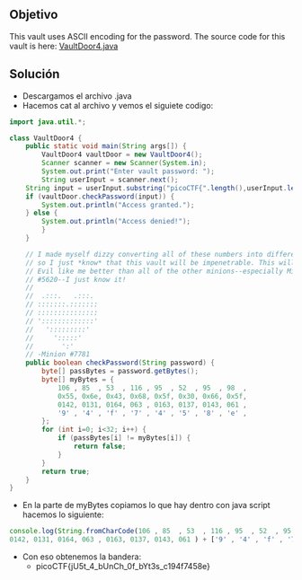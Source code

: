## Objetivo
This vault uses ASCII encoding for the password. The source code for this vault is here: [VaultDoor4.java](https://jupiter.challenges.picoctf.org/static/09d3002ae349631324a17e2255ae8df2/VaultDoor4.java)
## Solución
- Descargamos el archivo .java
- Hacemos cat al archivo y vemos el siguiete codigo:
```java 
import java.util.*;

class VaultDoor4 {
    public static void main(String args[]) {
        VaultDoor4 vaultDoor = new VaultDoor4();
        Scanner scanner = new Scanner(System.in);
        System.out.print("Enter vault password: ");
        String userInput = scanner.next();
	String input = userInput.substring("picoCTF{".length(),userInput.length()-1);
	if (vaultDoor.checkPassword(input)) {
	    System.out.println("Access granted.");
	} else {
	    System.out.println("Access denied!");
        }
    }

    // I made myself dizzy converting all of these numbers into different bases,
    // so I just *know* that this vault will be impenetrable. This will make Dr.
    // Evil like me better than all of the other minions--especially Minion
    // #5620--I just know it!
    //
    //  .:::.   .:::.
    // :::::::.:::::::
    // :::::::::::::::
    // ':::::::::::::'
    //   ':::::::::'
    //     ':::::'
    //       ':'
    // -Minion #7781
    public boolean checkPassword(String password) {
        byte[] passBytes = password.getBytes();
        byte[] myBytes = {
            106 , 85  , 53  , 116 , 95  , 52  , 95  , 98  ,
            0x55, 0x6e, 0x43, 0x68, 0x5f, 0x30, 0x66, 0x5f,
            0142, 0131, 0164, 063 , 0163, 0137, 0143, 061 ,
            '9' , '4' , 'f' , '7' , '4' , '5' , '8' , 'e' ,
        };
        for (int i=0; i<32; i++) {
            if (passBytes[i] != myBytes[i]) {
                return false;
            }
        }
        return true;
    }
}
```
- En la parte de myBytes copiamos lo que hay dentro con java script hacemos lo siguiente:
```JavaScript
console.log(String.fromCharCode(106 , 85  , 53  , 116 , 95  , 52  , 95  , 98 , 0x55, 0x6e, 0x43, 0x68, 0x5f, 0x30, 0x66, 0x5f, 
0142, 0131, 0164, 063 , 0163, 0137, 0143, 061 ) + ['9' , '4' , 'f' , '7' , '4' , '5' , '8' , 'e'].join(""))
```
- Con eso obtenemos la bandera:
	- picoCTF{jU5t_4_bUnCh_0f_bYt3s_c194f7458e}